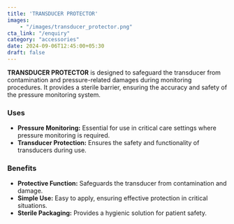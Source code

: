 ```yaml
---
title: 'TRANSDUCER PROTECTOR'
images: 
    - "/images/transducer_protector.png"
cta_link: "/enquiry"
category: "accessories"
date: 2024-09-06T12:45:00+05:30
draft: false
---
```


<!-- ### Product Description -->

**TRANSDUCER PROTECTOR** is designed to safeguard the transducer from contamination and pressure-related damages during monitoring procedures. It provides a sterile barrier, ensuring the accuracy and safety of the pressure monitoring system.

<!-- ### Key Features

- **Protective Barrier:** Prevents contamination and damage to the transducer.
- **Easy Application:** Simple to use, ensuring hassle-free protection.
- **Sterile Packaging:** Ensures safety and prevents infection risks.
- **Durable Material:** Provides long-lasting protection during monitoring. -->

### Uses

- **Pressure Monitoring:** Essential for use in critical care settings where pressure monitoring is required.
- **Transducer Protection:** Ensures the safety and functionality of transducers during use.

<!-- ### Who Needs This Product?

- **Critical Care Units:** For maintaining accuracy and hygiene during patient monitoring.
- **Hospitals and Clinics:** Medical centers using pressure monitoring systems. -->

### Benefits

- **Protective Function:** Safeguards the transducer from contamination and damage.
- **Simple Use:** Easy to apply, ensuring effective protection in critical situations.
- **Sterile Packaging:** Provides a hygienic solution for patient safety.
